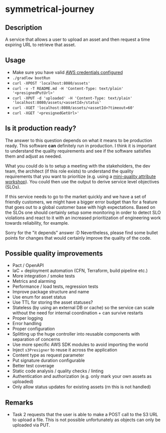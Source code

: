# symmetrical-journey

## Description

A service that allows a user to upload an asset and then
request a time expiring URL to retrieve that asset.

## Usage

- Make sure you have valid [AWS credentials configured](https://docs.aws.amazon.com/sdk-for-java/v1/developer-guide/setup-credentials.html)
- `./gradlew bootRun`
- `curl -XPOST 'localhost:8080/assets'`
- `curl -v -T README.md -H 'Content-Type: text/plain' '<presignedPutUrl>'`
- `curl -XPUT -d 'uploaded' -H 'Content-Type: text/plain' 'localhost:8080/assets/<assetId>/status'`
- `curl -XGET 'localhost:8080/assets/<assetId>?timeout=60'`
- `curl -XGET '<presignedGetUrl>'`

## Is it production ready?

The answer to this question depends on what it means to be production ready. This software **can** definitely run in production. I think it is important to understand the quality requirements and see if the software satisfies them and adjust as needed.

What you could do is to setup a meeting with the stakeholders, the dev team, the architect (if this role exists) to understand the quality requirements that you want to prioritize (e.g. using a [mini-quality attribute workshop](https://dev.to/frosnerd/quality-attributes-in-software-1ha9)). You could then use the output to derive service level objectives (SLOs).

If this service needs to go to the market quickly and we have a set of friendly customers, we might have a bigger error budget than for a feature that goes out to a global customer base with high expectations. Based on the SLOs one should certainly setup some monitoring in order to detect SLO violations and react to it with an increased prioritization of engineering work towards reliability, for example.

Sorry for the "it depends" answer :D Nevertheless, please find some bullet points for changes that would certainly improve the quality of the code.

## Possible quality improvements

- Pact / OpenAPI
- IaC + deployment automation (CFN, Terraform, build pipeline etc.)
- More integration / smoke tests
- Metrics and alarming
- Performance / load tests, regression tests
- Improve package structure and name
- Use enum for asset status
- Use TTL for storing the asset statuses?
- Stateless (by using an external DB or cache) so the service can scale without the need for internal coordination + can survive restarts
- Proper logging
- Error handling
- Proper configuration
- Splitting up the huge controller into reusable components with separation of concerns
- Use more specific AWS SDK modules to avoid importing the world
- Inject `s3Presigner` to reuse it across the application
- Content type as request parameter
- Put signature duration configurable
- Better test coverage
- Static code analysis / quality checks / linting
- Authentication and authorization (e.g. only mark your own assets as uploaded)
- Only allow status updates for existing assets (rn this is not handled)

## Remarks

- Task 2 requests that the user is able to make a POST call to the S3 URL to upload a file. This is not possible unfortunately as objects can only be uploaded via PUT.
